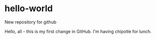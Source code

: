 # hello-world
New repository for github

Hello, all - this is my first change in GitHub.
I'm having chipotle for lunch.
